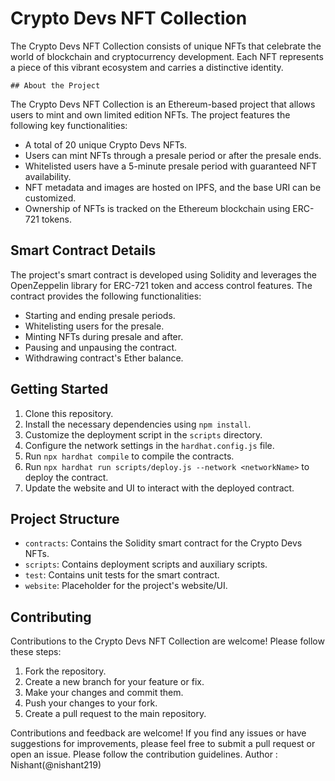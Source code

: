# Crypto Devs NFT Collection

The Crypto Devs NFT Collection consists of unique NFTs that celebrate the world of blockchain and cryptocurrency development. Each NFT represents a piece of this vibrant ecosystem and carries a distinctive identity.
```
## About the Project
```
The Crypto Devs NFT Collection is an Ethereum-based project that allows users to mint and own limited edition NFTs. The project features the following key functionalities:

- A total of 20 unique Crypto Devs NFTs.
- Users can mint NFTs through a presale period or after the presale ends.
- Whitelisted users have a 5-minute presale period with guaranteed NFT availability.
- NFT metadata and images are hosted on IPFS, and the base URI can be customized.
- Ownership of NFTs is tracked on the Ethereum blockchain using ERC-721 tokens.

## Smart Contract Details

The project's smart contract is developed using Solidity and leverages the OpenZeppelin library for ERC-721 token and access control features. The contract provides the following functionalities:

- Starting and ending presale periods.
- Whitelisting users for the presale.
- Minting NFTs during presale and after.
- Pausing and unpausing the contract.
- Withdrawing contract's Ether balance.

## Getting Started

1. Clone this repository.
2. Install the necessary dependencies using `npm install`.
3. Customize the deployment script in the `scripts` directory.
4. Configure the network settings in the `hardhat.config.js` file.
5. Run `npx hardhat compile` to compile the contracts.
6. Run `npx hardhat run scripts/deploy.js --network <networkName>` to deploy the contract.
7. Update the website and UI to interact with the deployed contract.

## Project Structure

- `contracts`: Contains the Solidity smart contract for the Crypto Devs NFTs.
- `scripts`: Contains deployment scripts and auxiliary scripts.
- `test`: Contains unit tests for the smart contract.
- `website`: Placeholder for the project's website/UI.

## Contributing

Contributions to the Crypto Devs NFT Collection are welcome! Please follow these steps:

1. Fork the repository.
2. Create a new branch for your feature or fix.
3. Make your changes and commit them.
4. Push your changes to your fork.
5. Create a pull request to the main repository.

Contributions and feedback are welcome! If you find any issues or have suggestions for improvements, please feel free to submit a pull request or open an issue. Please follow the contribution guidelines.
Author : Nishant(@nishant219)
